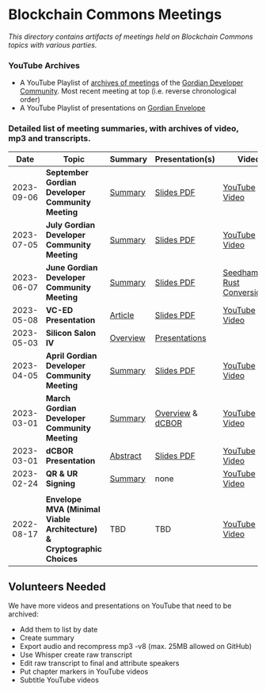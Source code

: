 # Blockchain Commons Meetings

_This directory contains artifacts of meetings held on Blockchain Commons topics with various parties._

### YouTube Archives

* A YouTube Playlist of [archives of meetings](https://www.youtube.com/playlist?list=PLCkrqxOY1Fbp-P1Yv-7gmu75i2QS2Z6vk) of the [Gordian Developer Community](https://github.com/BlockchainCommons/Gordian-Developer-Community). Most recent meeting at top (i.e. reverse chronological order)
* A YouTube Playlist of presentations on [Gordian Envelope](https://www.youtube.com/playlist?list=PLCkrqxOY1FbooYwJ7ZhpJ_QQk8Az1aCnG)

### Detailed list of meeting summaries, with archives of video, mp3 and transcripts.

| Date | Topic | Summary | Presentation(s) | Video | Audio | Transcript |
|------|-------|---------|-----------------|-------|-------|----------------|
| 2023-09-06 | **September Gordian Developer Community Meeting** | [Summary](https://github.com/BlockchainCommons/Gordian-Developer-Community/discussions/118) | [Slides PDF](2023/09-06/presentation.pdf) | [YouTube Video](https://www.youtube.com/watch?v=KlauBKUA9xw) | | [RAW](2023/09-06/transcript.md)
| 2023-07-05 | **July Gordian Developer Community Meeting** | [Summary](https://github.com/BlockchainCommons/Gordian-Developer-Community/discussions/114) | [Slides PDF](2023/07-05/presentation.pdf) | [YouTube Video](https://www.youtube.com/watch?v=9fyICk0lwL0) | | [Raw](2023/07-05/transcript.md)
| 2023-06-07 | **June Gordian Developer Community Meeting** | [Summary](https://github.com/BlockchainCommons/Gordian-Developer-Community/discussions/112) | [Slides PDF](2023/06-07/presentation.pdf) | [Seedhammer](https://www.youtube.com/watch?v=fXP9LjnLAfo), [Rust Conversion](https://www.youtube.com/watch?v=KvO1GRRu_ow) | | [Seedhammer Raw](2023/06-07/seedhammer-transcript.md), [Rust Raw](2023/06-07/rust-transcript.md) | 
| 2023-05-08 | **VC-ED Presentation** | [Article](https://www.blockchaincommons.com/articles/Dangerous-Educational-Credentials/) | [Slides PDF](https://www.blockchaincommons.com/assets/pdfs/digital-credentials-next-step.pdf) | [YouTube Video](https://www.youtube.com/watch?v=0YvyhdwvvB0) | | [Raw](2023/05-08/transcript.md) |
| 2023-05-03 | **Silicon Salon IV** | [Overview](https://www.siliconsalon.info/salon4/) | [Presentations](https://www.siliconsalon.info/salon4/presentations/) |
| 2023-04-05 | **April Gordian Developer Community Meeting** | [Summary](https://github.com/BlockchainCommons/Gordian-Developer-Community/discussions/108) | [Slides PDF](2023/04-05/presentation.pdf) | [YouTube Video](https://www.youtube.com/watch?v=EyYiwYpui5Q) | [MP3 Audio](2023/04-05/audio.mp3?raw=true) | [Raw](2023/04-05/transcript.md) |
| 2023-03-01 | **March Gordian Developer Community Meeting** | [Summary](https://github.com/BlockchainCommons/Gordian-Developer-Community/discussions/105) | [Overview](2023/03-01/presentation.pdf) & [dCBOR](2023/03-01/presentation-dcbor.pdf) | [YouTube Video](https://www.youtube.com/watch?v=WekNVLdvNvM) | [MP3 Audio](2023/03-01/audio.mp3?raw=true) | [Edited](2023/03-01/transcript.md) |
| 2023-03-01 | **dCBOR Presentation** | [Abstract](2023/03-01/transcript-dcbor.md) | [Slides PDF](2023/03-01/presentation-dcbor.pdf) | [YouTube Video](https://www.youtube.com/watch?v=NlJE8oF1B5M) | [MP3 Audio](2023/03-01/audio-dcbor.mp3?raw=true) | [Edited](2023/03-01/transcript-dcbor.md)
| 2023-02-24|**QR & UR Signing**| [Summary](https://github.com/BlockchainCommons/Gordian-Developer-Community/discussions/103) | none | [YouTube Video](https://www.youtube.com/watch?v=4HTuYL9-4T0) | [MP3 Audio](2023/02-24/audio.mp3?raw=true) | [Edited](2023/02-24/transcript.md) |
| | | | | | | |
| 2022-08-17 | **Envelope MVA (Minimal Viable Architecture) & Cryptographic Choices** | TBD | TBD | [YouTube Video](https://www.youtube.com/watch?v=S0deyIHXukk) | [MP3 Audio](2023/02-24/audio.mp3?raw=true) | [Raw](2022/08-17/transcript.md) |

## Volunteers Needed

We have more videos and presentations on YouTube that need to be archived:
* Add them to list by date
* Create summary
* Export audio and recompress mp3 -v8 (max. 25MB allowed on GitHub)
* Use Whisper create raw transcript
* Edit raw transcript to final and attribute speakers
* Put chapter markers in YouTube videos
* Subtitle YouTube videos
